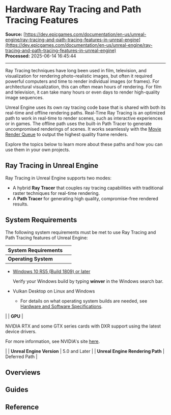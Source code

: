# Hardware Ray Tracing and Path Tracing Features

**Source:** [https://dev.epicgames.com/documentation/en-us/unreal-engine/ray-tracing-and-path-tracing-features-in-unreal-engine](https://dev.epicgames.com/documentation/en-us/unreal-engine/ray-tracing-and-path-tracing-features-in-unreal-engine)  
**Processed:** 2025-06-14 16:45:44

---

Ray Tracing techniques have long been used in film, television, and visualization for rendering photo-realistic images, but often it required powerful computers and time to render individual images (or frames). For architectural visualization, this can often mean hours of rendering. For film and television, it can take many hours or even days to render high-quality image sequences.

Unreal Engine uses its own ray tracing code base that is shared with both its real-time and offline rendering paths. Real-Time Ray Tracing is an optimized path to work in real-time to render scenes, such as interactive experiences or in games. The offline path uses the built-in Path Tracer to generate uncompromised renderings of scenes. It works seamlessly with the [Movie Render Queue](/documentation/404) to output the highest quality frame renders.

Explore the topics below to learn more about these paths and how you can use them in your own projects.

## Ray Tracing in Unreal Engine

Ray Tracing in Unreal Engine supports two modes:

-   A hybrid **Ray Tracer** that couples ray tracing capabilities with traditional raster techniques for real-time rendering.
-   A **Path Tracer** for generating high quality, compromise-free rendered results.

## System Requirements

The following system requirements must be met to use Ray Tracing and Path Tracing features of Unreal Engine:

| System Requirements |   |
| --- | --- |
| **Operating System** | 
-   [Windows 10 RS5 (Build 1809) or later](https://support.microsoft.com/en-us/help/4028685/windows-10-get-the-update)
    
    Verify your Windows build by typing **winver** in the Windows search bar.
    
-   Vulkan Desktop on Linux and Windows
    
    -   For details on what operating system builds are needed, see [Hardware and Software Specifications](/documentation/404).



 |
| **GPU** | 

NVIDIA RTX and some GTX series cards with DXR support using the latest device drivers.

For more information, see NVIDIA's site [here](https://www.nvidia.com/en-us/geforce/news/geforce-gtx-dxr-ray-tracing-available-now).



 |
| **Unreal Engine Version** | 5.0 and Later |
| **Unreal Engine Rendering Path** | Deferred Path |

## Overviews

## Guides

## Reference